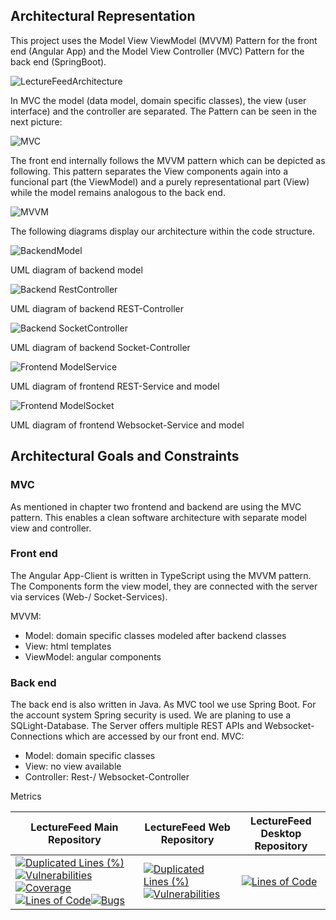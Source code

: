 ## Architectural Representation
This project uses the Model View ViewModel (MVVM) Pattern for the front end (Angular App) and the Model View Controller (MVC) Pattern for the back end (SpringBoot).

![LectureFeedArchitecture](uml/Architektur-UML.drawio.svg)

In MVC the model (data model, domain specific classes), the view (user interface) and the controller are separated. The Pattern can be seen in the next picture:

![MVC](uml/MVC.drawio.svg)

The front end internally follows the MVVM pattern which can be depicted as following.
This pattern separates the View components again into a funcional part (the ViewModel) and a purely representational part (View) while the model remains analogous to the back end.

![MVVM](uml/MVVM.drawio.svg)

The following diagrams display our architecture within the code structure.

![BackendModel](architecture/backend_model.png)

UML diagram of backend model

![Backend RestController](architecture/backend_rest_controller.png)

UML diagram of backend REST-Controller

![Backend SocketController](architecture/backend_socket_controller.png)

UML diagram of backend Socket-Controller

![Frontend ModelService](architecture/frontend_model_service.png)

UML diagram of frontend REST-Service and model

![Frontend ModelSocket](architecture/frontend_model_socket.png)

UML diagram of frontend Websocket-Service and model

## Architectural Goals and Constraints

### MVC
As mentioned in chapter two frontend and backend are using the MVC pattern. This enables a clean software architecture with separate model view and controller.

### Front end
The Angular App-Client is written in TypeScript using the MVVM pattern. The Components form the view model, they are connected with the server via services (Web-/ Socket-Services).

MVVM:
* Model: domain specific classes modeled after backend classes
* View: html templates
* ViewModel: angular components

### Back end
The back end is also written in Java. As MVC tool we use Spring Boot. For the account system Spring security is used. We are planing to use a SQLight-Database.
The Server offers multiple REST APIs and Websocket-Connections which are accessed by our front end.
MVC:
* Model: domain specific classes
* View: no view available
* Controller: Rest-/ Websocket-Controller


Metrics

|LectureFeed Main Repository | LectureFeed Web Repository| LectureFeed Desktop Repository|
|--|--|--|
|[![Duplicated Lines (%)](https://sonarcloud.io/api/project_badges/measure?project=MaximilianLincks_LectureFeed&amp;metric=duplicated_lines_density)](https://sonarcloud.io/summary/new_code?id=MaximilianLincks_LectureFeed)[![Vulnerabilities](https://sonarcloud.io/api/project_badges/measure?project=MaximilianLincks_LectureFeed&amp;metric=vulnerabilities)](https://sonarcloud.io/summary/new_code?id=MaximilianLincks_LectureFeed)[![Coverage](https://sonarcloud.io/api/project_badges/measure?project=MaximilianLincks_LectureFeed&amp;metric=coverage)](https://sonarcloud.io/summary/new_code?id=MaximilianLincks_LectureFeed)[![Lines of Code](https://sonarcloud.io/api/project_badges/measure?project=MaximilianLincks_LectureFeed&amp;metric=ncloc)](https://sonarcloud.io/summary/new_code?id=MaximilianLincks_LectureFeed)[![Bugs](https://sonarcloud.io/api/project_badges/measure?project=MaximilianLincks_LectureFeed&amp;metric=bugs)](https://sonarcloud.io/summary/new_code?id=MaximilianLincks_LectureFeed) |[![Duplicated Lines (%)](https://sonarcloud.io/api/project_badges/measure?project=MaximilianLincks_LectureFeed-Web&amp;metric=duplicated_lines_density)](https://sonarcloud.io/summary/new_code?id=MaximilianLincks_LectureFeed-Web)[![Vulnerabilities](https://sonarcloud.io/api/project_badges/measure?project=MaximilianLincks_LectureFeed-Web&amp;metric=vulnerabilities)](https://sonarcloud.io/summary/new_code?id=MaximilianLincks_LectureFeed-Web)|[![Lines of Code](https://sonarcloud.io/api/project_badges/measure?project=MaximilianLincks_LectureFeed-Web&amp;metric=ncloc)](https://sonarcloud.io/summary/new_code?id=MaximilianLincks_LectureFeed-Web)|
